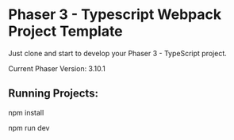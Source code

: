# Phaser 3 - Typescript Webpack Project Template

Just clone and start to develop your Phaser 3 - TypeScript project.

Current Phaser Version: 3.10.1

## Running Projects:
npm install

npm run dev
